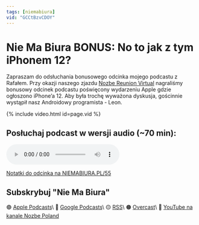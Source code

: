 ```yaml
---
tags: [niemabiura]
vid: "GCCtBzvCDOY"
---
```


# Nie Ma Biura BONUS: No to jak z tym iPhonem 12?

Zapraszam do odsłuchania bonusowego odcinka mojego podcastu z Rafałem. Przy okazji naszego zjazdu [Nozbe Reunion Virtual][nb] nagraliśmy bonusowy odcinek podcastu poświęcony wydarzeniu Apple gdzie ogłoszono iPhone’a 12. Aby była trochę wyważona dyskusja, gościnnie wystąpił nasz Androidowy programista - Leon.

{% include video.html id=page.vid %}

<!--More-->

## Posłuchaj podcast w wersji audio (~70 min):

<audio controls>
<source src="https://media.transistor.fm/3812a5ed/dede4183.mp3" type="audio/mpeg">
</audio>

[Notatki do odcinka na NIEMABIURA.PL/55](https://niemabiura.pl/55)

## Subskrybuj "Nie Ma Biura"

🟣 [Apple Podcasts](https://podcasts.apple.com/pl/podcast/nie-ma-biura/id1526795631)\\
🔵 [Google Podcasts](https://podcasts.google.com/feed/aHR0cHM6Ly9mZWVkcy50cmFuc2lzdG9yLmZtL25pZW1hYml1cmE)\\
🟡 [RSS](https://nozbe.com/niemabiura.rss)\\
🟠 [Overcast](https://overcast.fm/itunes1526795631/nie-ma-biura)\\
🔴 [YouTube na kanale Nozbe Poland](https://youtube.com/NozbePoland)

[n]: https://nozbe.com/
[nb]: https://nozbe.com/pl/blog/virtual-covid-safe-online-company-retreat/
